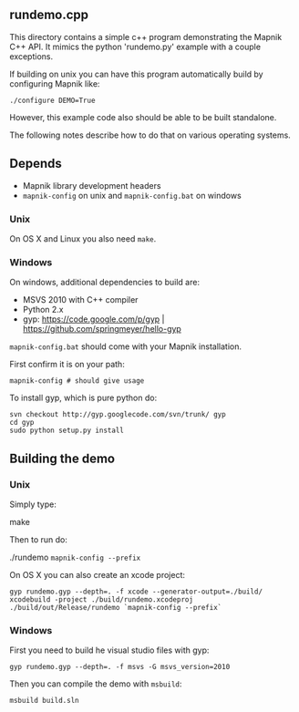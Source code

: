 ## rundemo.cpp

This directory contains a simple c++ program demonstrating the Mapnik C++ API. It mimics the python 'rundemo.py' example with a couple exceptions.

If building on unix you can have this program automatically build by configuring Mapnik like:

    ./configure DEMO=True

However, this example code also should be able to be built standalone.

The following notes describe how to do that on various operating systems.

## Depends

 - Mapnik library development headers
 - `mapnik-config` on unix and `mapnik-config.bat` on windows

### Unix

On OS X and Linux you also need `make`.

### Windows

On windows, additional dependencies to build are:

 - MSVS 2010 with C++ compiler
 - Python 2.x
 - gyp: https://code.google.com/p/gyp | https://github.com/springmeyer/hello-gyp

`mapnik-config.bat` should come with your Mapnik installation.

First confirm it is on your path:

    mapnik-config # should give usage

To install gyp, which is pure python do:

    svn checkout http://gyp.googlecode.com/svn/trunk/ gyp
    cd gyp
    sudo python setup.py install


## Building the demo

### Unix

Simply type:

   make

Then to run do:

   ./rundemo `mapnik-config --prefix`

On OS X you can also create an xcode project:

    gyp rundemo.gyp --depth=. -f xcode --generator-output=./build/
    xcodebuild -project ./build/rundemo.xcodeproj
    ./build/out/Release/rundemo `mapnik-config --prefix`


### Windows

First you need to build he visual studio files with gyp:

    gyp rundemo.gyp --depth=. -f msvs -G msvs_version=2010

Then you can compile the demo with `msbuild`:

    msbuild build.sln